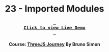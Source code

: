 <div align="center">

# 23 - Imported Modules

**[<kbd> <br> **Click to view Live Demo** <br> </kbd>][demo]**

#### Course: [ThreeJS Journey][course] By Bruno Simon

</div>

<!-----------------------------------{ Links }---------------------------------->

[demo]: https://imported-modules-threejs-journey.vercel.app
[course]: https://threejs-journey.com
